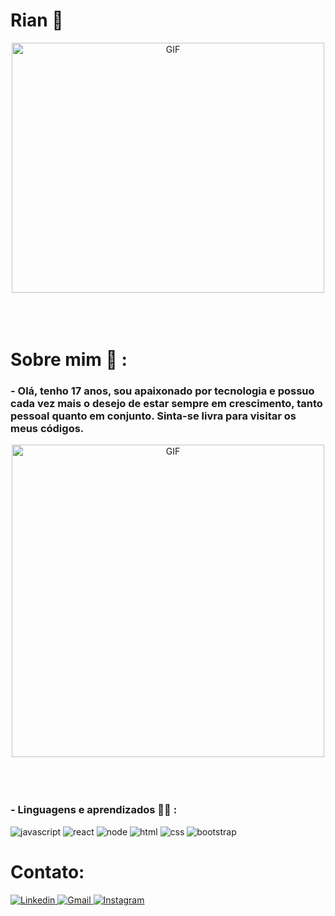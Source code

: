 # Rian 👋

<div align="center">
<img height="400" width="500" alt="GIF" align="center" src="https://i.pinimg.com/564x/34/f9/13/34f91356b0e76d93c19d1f9859964185.jpg">
</div>


</br>
</br>
</br>

# Sobre mim 💬 :


### - Olá, tenho 17 anos, sou apaixonado por tecnologia e possuo cada vez mais o desejo de estar sempre em crescimento, tanto pessoal quanto em conjunto. Sinta-se livra para visitar os meus códigos.

<div align="center">
<img hight="400" width="500" alt="GIF" align="center" src="https://i.pinimg.com/originals/fb/11/23/fb1123d29e1602c8c1a702bf5925a99e.gif">
</div>


<br>
<br>
<br>




### - Linguagens e aprendizados 👨‍💻  :

<div>
    <img src="https://img.shields.io/badge/JavaScript-F7DF1E?style=for-the-badge&logo=javascript&logoColor=black" alt="javascript">
    <img src="https://img.shields.io/badge/React-20232A?style=for-the-badge&logo=react&logoColor=61DAFB" alt="react">
    <img src="https://img.shields.io/badge/Node.js-43853D?style=for-the-badge&logo=node.js&logoColor=white" alt="node">
    <img src="https://img.shields.io/badge/HTML5-E34F26?style=for-the-badge&logo=html5&logoColor=white" alt="html">
    <img src="https://img.shields.io/badge/CSS3-1572B6?style=for-the-badge&logo=css3&logoColor=white" alt="css">
    <img src="https://img.shields.io/badge/Bootstrap-563D7C?style=for-the-badge&logo=bootstrap&logoColor=white" alt="bootstrap">
  
</div>

# Contato:

<div>
    <a href="https://www.linkedin.com/in/rianaugusto/" target="_blank">
        <img src="https://img.shields.io/badge/LinkedIn-0077B5?style=for-the-badge&logo=linkedin&logoColor=white" alt="Linkedin">
    </a>
    <a href="mailto:rianaugusto2012@hotmail.com" target="_blank">
        <img src="https://img.shields.io/badge/Gmail-D14836?style=for-the-badge&logo=gmail&logoColor=white" alt="Gmail">
    </a>
    <a href="https://www.instagram.com/rian1__/" target="_blank">
        <img src="https://img.shields.io/badge/Instagram-E4405F?style=for-the-badge&logo=instagram&logoColor=white" alt="Instagram">
    </a>
</div>




